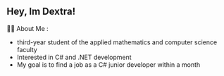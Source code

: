 ## Hey, Im Dextra! 
👨‍💻 About Me :  
- third-year student of the applied mathematics and computer science faculty
- Interested in C# and .NET development
- My goal is to find a job as a C# junior developer within a month  
